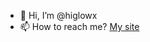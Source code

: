- 👋 Hi, I’m @higlowx
- 📫 How to reach me? [My site](https://higlowx.com)

<!---
higlowx/higlowx is a ✨ special ✨ repository because its `README.md` (this file) appears on your GitHub profile.
You can click the Preview link to take a look at your changes.
--->
